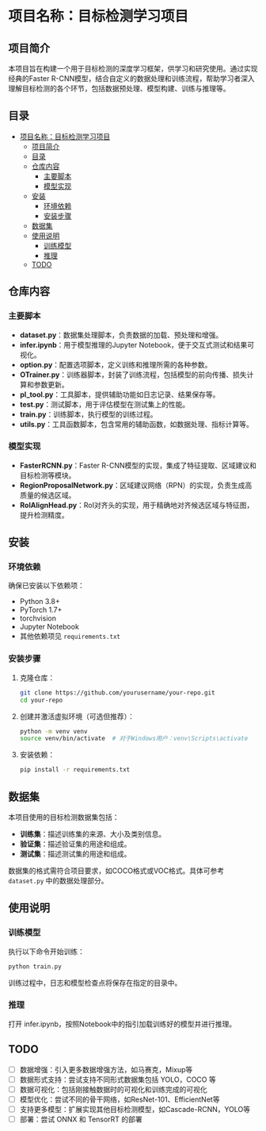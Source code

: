 # 项目名称：目标检测学习项目

## 项目简介

本项目旨在构建一个用于目标检测的深度学习框架，供学习和研究使用。通过实现经典的Faster R-CNN模型，结合自定义的数据处理和训练流程，帮助学习者深入理解目标检测的各个环节，包括数据预处理、模型构建、训练与推理等。

## 目录

- [项目名称：目标检测学习项目](#项目名称目标检测学习项目)
  - [项目简介](#项目简介)
  - [目录](#目录)
  - [仓库内容](#仓库内容)
    - [主要脚本](#主要脚本)
    - [模型实现](#模型实现)
  - [安装](#安装)
    - [环境依赖](#环境依赖)
    - [安装步骤](#安装步骤)
  - [数据集](#数据集)
  - [使用说明](#使用说明)
    - [训练模型](#训练模型)
    - [推理](#推理)
  - [TODO](#todo)

## 仓库内容

### 主要脚本

- **dataset.py**：数据集处理脚本，负责数据的加载、预处理和增强。
- **infer.ipynb**：用于模型推理的Jupyter Notebook，便于交互式测试和结果可视化。
- **option.py**：配置选项脚本，定义训练和推理所需的各种参数。
- **OTrainer.py**：训练器脚本，封装了训练流程，包括模型的前向传播、损失计算和参数更新。
- **pl_tool.py**：工具脚本，提供辅助功能如日志记录、结果保存等。
- **test.py**：测试脚本，用于评估模型在测试集上的性能。
- **train.py**：训练脚本，执行模型的训练过程。
- **utils.py**：工具函数脚本，包含常用的辅助函数，如数据处理、指标计算等。

### 模型实现

- **FasterRCNN.py**：Faster R-CNN模型的实现，集成了特征提取、区域建议和目标检测等模块。
- **RegionProposalNetwork.py**：区域建议网络（RPN）的实现，负责生成高质量的候选区域。
- **RoIAlignHead.py**：RoI对齐头的实现，用于精确地对齐候选区域与特征图，提升检测精度。

## 安装

### 环境依赖

确保已安装以下依赖项：

- Python 3.8+
- PyTorch 1.7+
- torchvision
- Jupyter Notebook
- 其他依赖项见 `requirements.txt`

### 安装步骤

1. 克隆仓库：

    ```bash
    git clone https://github.com/yourusername/your-repo.git
    cd your-repo
    ```

2. 创建并激活虚拟环境（可选但推荐）：

    ```bash
    python -m venv venv
    source venv/bin/activate  # 对于Windows用户：venv\Scripts\activate
    ```

3. 安装依赖：

    ```bash
    pip install -r requirements.txt
    ```

## 数据集

本项目使用的目标检测数据集包括：

- **训练集**：描述训练集的来源、大小及类别信息。
- **验证集**：描述验证集的用途和组成。
- **测试集**：描述测试集的用途和组成。

数据集的格式需符合项目要求，如COCO格式或VOC格式。具体可参考 `dataset.py` 中的数据处理部分。

## 使用说明

### 训练模型

执行以下命令开始训练：

```bash
python train.py
```
训练过程中，日志和模型检查点将保存在指定的目录中。

### 推理
打开 infer.ipynb，按照Notebook中的指引加载训练好的模型并进行推理。

## TODO
- [ ] 数据增强：引入更多数据增强方法，如马赛克，Mixup等
- [ ] 数据形式支持：尝试支持不同形式数据集包括 YOLO，COCO 等
- [ ] 数据可视化：包括刚接触数据时的可视化和训练完成的可视化
- [ ] 模型优化：尝试不同的骨干网络，如ResNet-101、EfficientNet等
- [ ] 支持更多模型：扩展实现其他目标检测模型，如Cascade-RCNN，YOLO等
- [ ] 部署：尝试 ONNX 和 TensorRT 的部署